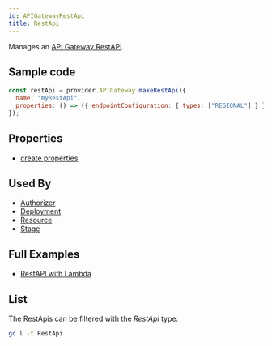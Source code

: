 ```yaml
---
id: APIGatewayRestApi
title: RestApi
---
```


Manages an [API Gateway RestAPI](https://console.aws.amazon.com/apigateway/main/apis).

## Sample code

```js
const restApi = provider.APIGateway.makeRestApi({
  name: "myRestApi",
  properties: () => ({ endpointConfiguration: { types: ["REGIONAL"] } }),
});
```

## Properties

- [create properties](https://docs.aws.amazon.com/AWSJavaScriptSDK/latest/AWS/APIGateway.html#createRestApi-property)

## Used By

- [Authorizer](./APIGatewayAuthorizer)
- [Deployment](./APIGatewayDeployment)
- [Resource](./APIGatewayResource)
- [Stage](./APIGatewayStage)

## Full Examples

- [RestAPI with Lambda](https://github.com/grucloud/grucloud/tree/main/examples/aws/api-gateway/restapi-lambda)

## List

The RestApis can be filtered with the _RestApi_ type:

```sh
gc l -t RestApi
```

```txt

```
